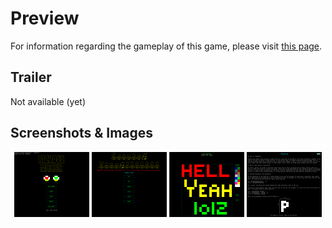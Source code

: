 <script async src="//pagead2.googlesyndication.com/pagead/js/adsbygoogle.js"></script>
<script>
  (adsbygoogle = window.adsbygoogle || []).push({
    google_ad_client: "ca-pub-2818665277720670",
    enable_page_level_ads: true
  });
</script>

# Preview
For information regarding the gameplay of this game, please visit [this page](https://wlhcode.github.io/picross-maker).

## Trailer
Not available (yet)

## Screenshots & Images
<div style="text-align:center;">
<img src="https://raw.githubusercontent.com/wlhcode/picross-maker/master/scrshot/1.png" alt="drawing" width="120"/> <img src="https://raw.githubusercontent.com/wlhcode/picross-maker/master/scrshot/2.png" alt="drawing" width="120"/> <img src="https://raw.githubusercontent.com/wlhcode/picross-maker/master/scrshot/3.png" alt="drawing" width="120"/> <img src="https://raw.githubusercontent.com/wlhcode/picross-maker/master/scrshot/4.png" alt="drawing" width="120"/>
</div>
